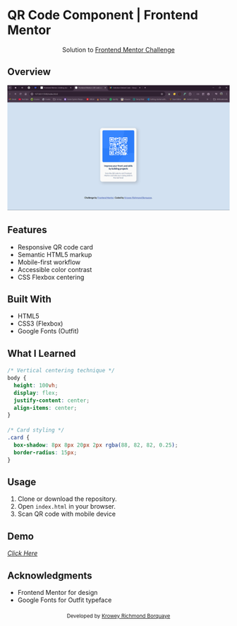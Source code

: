 # QR Code Component | Frontend Mentor

<div align="center">
  Solution to <a href="https://www.frontendmentor.io/challenges/qr-code-component-iux_sIO_H" target="_blank">Frontend Mentor Challenge</a>
</div>

## Overview

![QR Code Component Preview](./images/screenshot.png)

## Features

- Responsive QR code card
- Semantic HTML5 markup
- Mobile-first workflow
- Accessible color contrast
- CSS Flexbox centering

## Built With

- HTML5
- CSS3 (Flexbox)
- Google Fonts (Outfit)

## What I Learned

```css
/* Vertical centering technique */
body {
  height: 100vh;
  display: flex;
  justify-content: center;
  align-items: center;
}

/* Card styling */
.card {
  box-shadow: 8px 8px 20px 2px rgba(88, 82, 82, 0.25);
  border-radius: 15px;
}
```

## Usage

1. Clone or download the repository.
2. Open `index.html` in your browser.
3. Scan QR code with mobile device

## Demo
*[Click Here](https://qr-code-p.netlify.app/)*

## Acknowledgments
- Frontend Mentor for design
- Google Fonts for Outfit typeface

<div align="center">
  <sub>
      Developed by
      <a href="https://github.com/77Kromo"> Krowey Richmond Borquaye </a>
  </sub>
</div>
